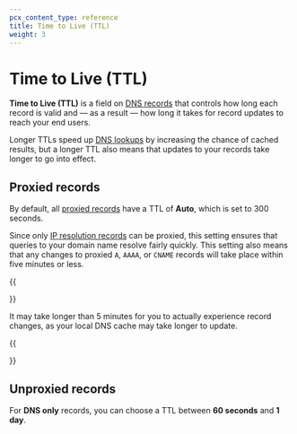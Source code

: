 ```yaml
---
pcx_content_type: reference
title: Time to Live (TTL)
weight: 3
---
```


# Time to Live (TTL)

**Time to Live (TTL)** is a field on [DNS records](/dns/manage-dns-records/how-to/create-dns-records/) that controls how long each record is valid and — as a result — how long it takes for record updates to reach your end users.

Longer TTLs speed up [DNS lookups](https://www.cloudflare.com/learning/dns/what-is-dns/) by increasing the chance of cached results, but a longer TTL also means that updates to your records take longer to go into effect.

## Proxied records

By default, all [proxied records](/dns/manage-dns-records/reference/proxied-dns-records/) have a TTL of **Auto**, which is set to 300 seconds.

Since only [IP resolution records](/dns/manage-dns-records/reference/dns-record-types/#ip-address-resolution) can be proxied, this setting ensures that queries to your domain name resolve fairly quickly. This setting also means that any changes to proxied `A`, `AAAA`, or `CNAME` records will take place within five minutes or less.

{{<Aside type="note">}}

It may take longer than 5 minutes for you to actually experience record changes, as your local DNS cache may take longer to update.

{{</Aside>}}

## Unproxied records

For **DNS only** records, you can choose a TTL between **60 seconds** and **1 day**.
